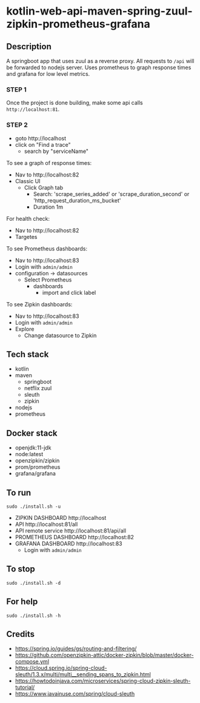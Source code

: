 # kotlin-web-api-maven-spring-zuul-zipkin-prometheus-grafana

## Description
A springboot app that uses zuul
as a reverse proxy. All requests
to `/api` will be forwarded to nodejs
server.
Uses prometheus to graph response times
and grafana for low level metrics.

### STEP 1
Once the project is done building, make
some api calls `http://localhost:81`.

### STEP 2
- goto http://localhost
- click on "Find a trace"
  - search by "serviceName"

To see a graph of response times:
- Nav to http://localhost:82
- Classic UI
  - Click Graph tab
    - Search: 'scrape_series_added'
      or 'scrape_duration_second'
      or 'http_request_duration_ms_bucket'
    - Duration 1m

For health check:
- Nav to http://localhost:82
- Targetes

To see Prometheus dashboards:
- Nav to http://localhost:83
- Login with `admin/admin`
- configuration -> datasources
  - Select Prometheus
    - dashboards
      - import and click label

To see Zipkin dashboards:
- Nav to http://localhost:83
- Login with `admin/admin`
- Explore
  - Change datasource to Zipkin

## Tech stack
- kotlin
- maven
  - springboot
  - netflix zuul
  - sleuth
  - zipkin
- nodejs
- prometheus

## Docker stack
- openjdk:11-jdk
- node:latest
- openzipkin/zipkin
- prom/prometheus
- grafana/grafana

## To run
`sudo ./install.sh -u`
- ZIPKIN DASHBOARD http://localhost
- API http://localhost:81/all
- API remote service http://localhost:81/api/all
- PROMETHEUS DASHBOARD http://localhost:82
- GRAFANA DASHBOARD http://localhost:83
  - Login with `admin/admin`

## To stop
`sudo ./install.sh -d`

## For help
`sudo ./install.sh -h`

## Credits
- https://spring.io/guides/gs/routing-and-filtering/
- https://github.com/openzipkin-attic/docker-zipkin/blob/master/docker-compose.yml
- https://cloud.spring.io/spring-cloud-sleuth/1.3.x/multi/multi__sending_spans_to_zipkin.html
- https://howtodoinjava.com/microservices/spring-cloud-zipkin-sleuth-tutorial/
- https://www.javainuse.com/spring/cloud-sleuth
